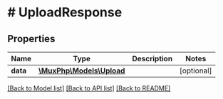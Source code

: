 # # UploadResponse

## Properties

Name | Type | Description | Notes
------------ | ------------- | ------------- | -------------
**data** | [**\MuxPhp\Models\Upload**](.md) |  | [optional] 

[[Back to Model list]](../../README.md#documentation-for-models) [[Back to API list]](../../README.md#documentation-for-api-endpoints) [[Back to README]](../../README.md)


